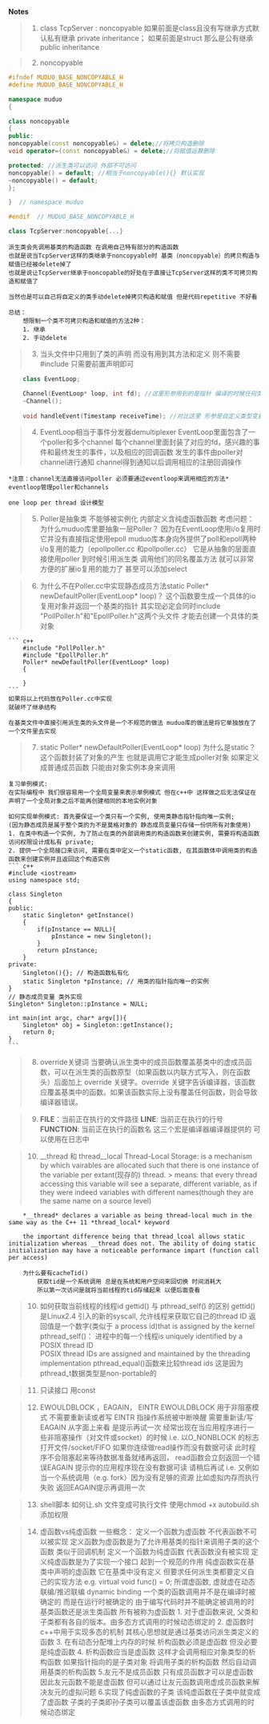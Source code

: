 **Notes**
> 1. class TcpServer : noncopyable
    如果前面是class且没有写继承方式默认私有继承 private inheritance；
    如果前面是struct 那么是公有继承 public inheritance

> 2. noncopyable
```c++
#ifndef MUDUO_BASE_NONCOPYABLE_H
#define MUDUO_BASE_NONCOPYABLE_H

namespace muduo
{

class noncopyable
{
public:
noncopyable(const noncopyable&) = delete;//将拷贝构造删除
void operator=(const noncopyable&) = delete;//将赋值运算删除

protected: //派生类可以访问 外部不可访问
noncopyable() = default; //相当于noncopyable(){} 默认实现
~noncopyable() = default;
};

}  // namespace muduo

#endif  // MUDUO_BASE_NONCOPYABLE_H

```

```c++
class TcpServer:noncopyable{...}
```
    派生类会先调用基类的构造函数 在调用自己特有部分的构造函数
    也就是说当TcpServer这样的类继承于noncopyable时 基类（noncopyable）的拷贝构造与赋值已经被delete掉了
    也就是说让TcpServer继承于noncopable的好处在于直接让TcpServer这样的类不可拷贝构造和赋值了

    当然也是可以自己将自定义的类手动delete掉拷贝构造和赋值 但是代码repetitive 不好看

    总结：
        想限制一个类不可拷贝构造和赋值的方法2种：
        1. 继承
        2. 手动delete

> 3. 当头文件中只用到了类的声明 而没有用到其方法和定义 则不需要#include 只需要前置声明即可
``` c++
    class EventLoop;

    Channel(EventLoop* loop, int fd); //这里形参用到的是指针 编译的时候任何类型的指针都是4个字节 所以只需要前置声明EVentLoop这个类即可
    ~Channel();
    
    void handleEvent(Timestamp receiveTime); //对比这里 形参是自定义类型变量 这里面要确定变量的大小 因此需要Timestamp包含头文件
```

> 4. EventLoop相当于事件分发器demultiplexer
    EventLoop里面包含了一个poller和多个channel 每个channel里面封装了对应的fd，感兴趣的事件和最终发生的事件，以及相应的回调函数
    发生的事件由poller对channel进行通知 channel得到通知以后调用相应的注册回调操作

    *注意：channel无法直接访问poller 必须要通过eventloop来调用相应的方法* 
    eventloop管理poller和channels

    one loop per thread 设计模型 

> 5. Poller是抽象类 不能够被实例化 内部定义含纯虚函数函数
    考虑问题： 为什么muduo库里要抽象一层Poller？
    因为在EventLoop使用i/o复用时 它并没有直接指定使用epoll 
    muduo库本身向外提供了poll和epoll两种i/o复用的能力（epollpoller.cc 和pollpoller.cc）
    它是从抽象的层面直接使用poller 到时候引用派生类 调用他们的同名覆盖方法 就可以非常方便的扩展io复用的能力了 甚至可以添加select

> 6. 为什么不在Poller.cc中实现静态成员方法static Poller* newDefaultPoller(EventLoop* loop)？
    这个函数要生成一个具体的io复用对象并返回一个基类的指针
    其实现必定会同时include "PollPoller.h"和"EpollPoller.h"这两个头文件 才能去创建一个具体的类对象

    ``` c++
        #include "PollPoller.h"
        #include "EpollPoller.h"
        Poller* newDefaultPoller(EventLoop* loop)
        {

        }
    ```
    如果将以上代码放在Poller.cc中实现
    就破坏了继承结构

    在基类文件中直接引用派生类的头文件是一个不规范的做法 muduo库的做法是将它单独放在了一个文件里去实现

> 7. static Poller* newDefaultPoller(EventLoop* loop) 为什么是static？
    这个函数封装了对象的产生 也就是调用它才能生成poller对象 
    如果定义成普通成员函数 只能由对象实例本身来调用

    复习单例模式:
    在实际编程中 我们很容易用一个全局变量来表示单例模式 但在c++中 这样做之后无法保证在声明了一个全局对象之后不能再创建相同的本地实例对象

    如何实现单例模式: 首先要保证一个类只有一个实例, 使用类静态指针指向唯一实例;
    (因为静态成员是属于整个类的为不是莫格对象的 静态成员变量只存储一份供所有对象使用)
    1. 在类中构造一个实例, 为了防止在类的外部调用类的构造函数来创建实例, 需要将构造函数访问权限设计成私有 private;
    2. 提供一个全局接口来访问, 需要在类中定义一个static函数, 在其函数体中调用类的构造函数来创建实例并且返回这个构造实例
    ``` c++
    #include <iostream>
    using namespace std;

    class Singleton
    {
    public:
        static Singleton* getInstance()
        {
            if(pInstance == NULL){
                pInstance = new Singleton();
            }
            return pInstance;
        }
    private:
        Singleton(){}; // 构造函数私有化
        static Singleton *pInstance; // 用类的指针指向唯一的实例
    }
    // 静态成员变量 类外实现
    Singleton* Singleton::pInstance = NULL;

    int main(int argc, char* argv[]){
        Singleton* obj = Singleton::getInstance();
        return 0;
    }
    ```

> 8. override关键词 当要确认派生类中的成员函数覆盖基类中的虚成员函数，可以在派生类的函数原型（如果函数以内联方式写入，则在函数头）后面加上 override 关键字。override 关键字告诉编译器，该函数应覆盖基类中的函数。如果该函数实际上没有覆盖任何函数，则会导致编译器错误。

> 9. __FILE__：当前正在执行的文件路径 
     __LINE__: 当前正在执行的行号
     __FUNCTION__: 当前正在执行的函数名
    这三个宏是编译器编译器提供的 可以使用在日志中

> 10. __thread 和 thread__local
        Thread-Local Storage: is a mechanism by which vairables are allocated such that there is one instance of the variable per extant(现存的) thread.
        > means: that every thread accessing this variable will see a separate, different variable, as if they were indeed variables with different names(though they are the same name on a source level)

        *__thread* declares a variable as being thread-local much in the same way as the C++ 11 *thread_local* keyword

        the important difference being that thread_lcoal allows static initialization whereas __thread does not. The ability of doing static initialization may have a noticeable performance impart (function call per access) 

        为什么要有cacheTid() 
            获取tid是一个系统调用 总是在系统和用户空间来回切换 时间消耗大
            所以第一次访问是就将当前线程的tid存储起来 以便后面查看
> 10. 如何获取当前线程的线程id
    gettid() 与 pthread_self() 的区别
    gettid() 是Linux2.4 引入的新的syscall, 允许线程来获取它自己的thread ID 返回值是一个数字(类似于 a process id)that is assigned by the kernel
    pthread_self()： 进程中的每一个线程is uniquely identified by a POSIX thread ID \
                    POSIX thread IDs are assigned and maintained by the threading implementation
    pthread_equal()函数来比较thread ids 这是因为pthread_t数据类型是non-portable的

> 11. 只读接口 用const

> 12. EWOULDBLOCK ，EAGAIN， EINTR
    EWOULDBLOCK 用于非阻塞模式 不需要重新读或者写
    EINTR 指操作系统被中断唤醒 需要重新读/写
    EAGAIN 从字面上来看 是提示再试一次 经常出现在当应用程序进行一些非阻塞操作（对文件或socket）的时候 i.e.
    以O_NONBLOCK 的标志打开文件/socket/FIFO 如果你连续做read操作而没有数据可读 此时程序不会阻塞起来等待数据准备就绪再返回， read函数会立刻返回一个错误EAGAIN 提示你的应用程序现在没有数据可读 请稍后再试
    i.e. 又例如 当一个系统调用（e.g. fork）因为没有足够的资源 比如虚拟内存而执行失败 返回EAGAIN提示再调用一次

> 13. shell脚本
    如何让.sh 文件变成可执行文件
    使用chmod +x autobuild.sh 添加权限

> 14. 虚函数vs纯虚函数
    一些概念： 定义一个函数为虚函数 不代表函数不可以被实现
             定义函数为虚函数是为了允许用基类的指针来调用子类的这个函数 类似于回调机制
             定义一个函数为纯虚函数 代表函数没有被实现
             定义纯虚函数是为了实现一个接口 起到一个规范的作用
             纯虚函数实在基类中声明的虚函数 它在基类中没有定义 但要求任何派生类都要定义自己的实现方法 e.g. virtual void func() = 0;
    所谓虚函数, 虚就虚在动态联编/推迟联编 dynamic binding
    一个类的函数调用并不是在编译时被确定的 而是在运行时被确定的
    由于编写代码时并不能确定被调用的时基类函数还是派生类函数 所有被称为虚函数
    1. 对于虚函数来说, 父类和子类都有各自的版本。由多态方式调用的时候动态绑定的
    2. 虚函数时c++中用于实现多态的机制 其核心思想就是通过基类访问派生类定义的函数
    3. 在有动态分配堆上内存的时候  析构函数必须是虚函数 但没必要是纯虚函数
    4. 析构函数应当是虚函数 这样才会调用相应对象类型的析构函数
        如果指针指向的是子类对象 将调用子类的析构函数 然后自动调用基类的析构函数
    5.友元不是成员函数 只有成员函数才可以是虚函数 因此友元函数不能是虚函数
        但可以通过让友元函数调用虚成员函数来解决友元的虚拟问题
    6.实现了纯虚函数的子类 该纯虚函数在子类中就变成了虚函数 子类的子类即孙子类可以覆盖该虚函数 由多态方式调用的时候动态绑定
